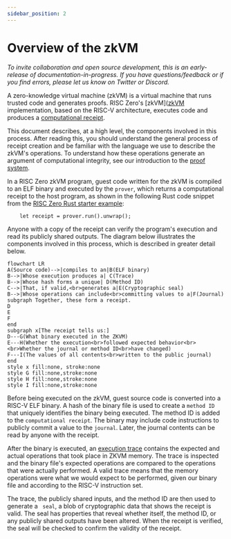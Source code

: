 ```yaml
---
sidebar_position: 2
---
```


# Overview of the zkVM

*To invite collaboration and open source development, this is an early-release of documentation-in-progress. If you have questions/feedback or if you find errors, please let us know on Twitter or Discord.*

A zero-knowledge virtual machine (zkVM) is a virtual machine that runs trusted code and generates proofs.  RISC Zero's [zkVM]([zkVM](what_is_risc_zero.md) implementation, based on the RISC-V architecture, executes code and produces a [computational receipt](../proof-system/what_is_a_receipt.md).

This document describes, at a high level, the components involved in this process. After reading this, you should understand the general process of receipt creation and be familiar with the language we use to describe the zkVM's operations. To understand how these operations generate an argument of computational integrity, see our introduction to the [proof system](../proof-system/proof-system-sequence-diagram.md).

In a RISC Zero zkVM program, guest code written for the zkVM is compiled to an ELF binary and executed by the `prover`, which returns a computational receipt to the host program, as shown in the following Rust code snippet from the [RISC Zero Rust starter example](https://github.com/risc0/risc0-rust-starter/):

```
    let receipt = prover.run().unwrap();
```

Anyone with a copy of the receipt can verify the program's execution and read its publicly shared outputs. The diagram below illustrates the components involved in this process, which is described in greater detail below.

```mermaid
flowchart LR
A(Source code)-->|compiles to an|B(ELF binary)
B-->|Whose execution produces a| C(Trace)
B-->|Whose hash forms a unique| D(Method ID)
C-->|That, if valid,<br>generates a|E(Cryptographic seal)
B-->|Whose operations can include<br>committing values to a|F(Journal)
subgraph Together, these form a receipt.
D
E
F
end
subgraph x[The receipt tells us:]
D---G(What binary executed in the ZKVM)
E---H(Whether the execution<br>followed expected behavior<br><br>Whether the journal or method ID<br>have changed)
F---I(The values of all contents<br>written to the public journal)
end
style x fill:none, stroke:none
style G fill:none,stroke:none
style H fill:none,stroke:none
style I fill:none,stroke:none
```

Before being executed on the zkVM, guest source code is converted into a RISC-V ELF binary. A hash of the binary file is used to create a `method ID` that uniquely identifies the binary being executed. The method ID is added to the `computational receipt`. The binary may include code instructions to publicly commit a value to the `journal`. Later, the journal contents can be read by anyone with the receipt.

After the binary is executed, an [execution trace](../proof-system/what_is_a_trace.md) contains the expected and actual operations that took place in ZKVM memory. The trace is inspected and the binary file's expected operations are compared to the operations that were actually performed. A valid trace means that the memory operations were what we would expect to be performed, given our binary file and according to the RISC-V instruction set.

The trace, the publicly shared inputs, and the method ID are then used to generate a ` seal`, a blob of cryptographic data that shows the receipt is valid. The seal has properties that reveal whether itself, the method ID, or any publicly shared outputs have been altered. When the receipt is verified, the seal will be checked to confirm the validity of the receipt.